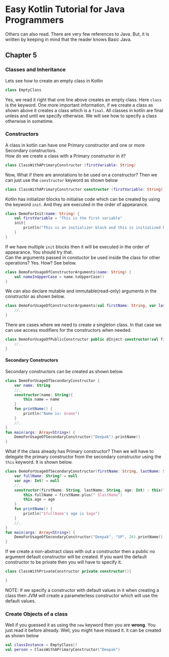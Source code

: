 # Easy Kotlin Tutorial for Java Programmers
Others can also read. There are very few references to Java. But, it is written by keeping in mind that the reader knows Basic Java.



## Chapter 5
### Classes and Inheritance
Lets see how to create an empty class in Kotlin
```kotlin
class EmptyClass
```
Yes, we read it right that one line above creates an empty class. Here `class` is the keyword. One more important information, if we create a class as shown above it creates a class which is a `final`. All classes in kotlin are final unless and until we specify otherwise. We will see how to specify a class otherwise in sometime.
### Constructors
A class in kotlin can have one Primary constructor and one or more Secondary constructors. <br/>
How do we create a class with a Primary constructor in it?<br/>
```kotlin
class ClassWithAPrimaryConstructor (firstVariable: String)
```
Now, What if there are annotations to be used on a constructor? Then we can just use the `constructor` keyword as shown below
```kotlin
class ClassWithAPrimaryConstructor constructor (firstVariable: String)
```
Kotlin has initializer blocks to initialise code which can be created by using the keyword `init`. And they are executed in the order of appearance.
```kotlin
class DemoForInit(name: String) {
    val firstVariable = "This is the first variable"
    init{
        println("This is an initializer block and this is initialized by $name. ($firstVariable)")
    }
}
```
If we have multiple `init` blocks then it will be executed in the order of appearance. You should try that.<br/>
Can the arguments passed in constuctor be used inside the class for other operations? Yes. How? See below.
```kotlin
class DemoForUsageOfConstructorArguments(name: String) {
    val nameInUpperCase = name.toUpperCase()
}
```
We can also declare mutable and immutable(read-only) arguments in the constructor as shown below. 
```kotlin
class DemoForUsageOfConstructorArguments(val firstName: String, var lastName: String) {
    //..
}
```
There are cases where we need to create a singleton class. In that case we can use access modifiers for the constructors when needed.
```kotlin
class DemoForUsageOfPublicConstructor public @Inject constructor(val firstName: String, var lastName: String) {
    //..
}
```
#### Secondary Constructors
Secondary constructors can be created as shown below.
```kotlin
class DemoForUsageOfSecondaryConstructor {
    var name: String
    //..
    constructor(name: String){
        this.name = name
    }
    fun printName() {
    	println("Name is: $name")
    }
    //..
}
fun main(args: Array<String>) {
	DemoForUsageOfSecondaryConstructor("Deepak").printName()
}
```

What if the class already has Primary constructor? Then we will have to delegate the primary constructor from the secondary constructor using the `this` keyword. It is shown below. 
```kotlin
class DemoForUsageOfSecondaryConstructor(firstName: String, lastName: String) {
	var fullName: String? = null
	var age: Int? = null
	//..
	constructor(firstName: String, lastName: String, age: Int) : this(firstName, lastName) {
		this.fullName = firstName.plus(" $lastName")
		this.age = age
	}
	fun printName() {
		println("$fullName's age is $age")
	}
	//..
}
fun main(args: Array<String>) {
	DemoForUsageOfSecondaryConstructor("Deepak", "SP", 26).printName()
}
```
If we create a non-abstract class with out a constructor then a public no argument default constructor will be created. If you want the default constructor to be private then you will have to specify it.
```kotlin
class ClassWithPrivateConstructor private constructor(){

}
```
NOTE: If we specify a constructor with default values in it when creating a class then JVM will create a parameterless constructor which will use the default values.

### Create Objects of a class

Well if you guessed it as using the `new` keyword then you are **wrong**. You just read it before already. Well, you might have missed it. it can be created as shown below
```kotlin
val classInstance = EmptyClass()
val person = ClassWithAPrimaryConstructor("Deepak")
```